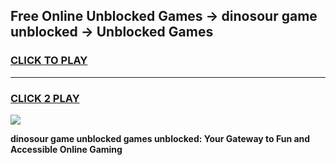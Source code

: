 
## Free Online Unblocked Games → dinosour game unblocked → Unblocked Games
<h3>
<a href="https://premium.freeplayer.one?title=dinosour_game_unblocked&ref=21F">CLICK TO PLAY</a></h3>
<hr>

<h3>
<a href="https://premium.freeplayer.one?title=dinosour_game_unblocked&ref=21F">CLICK 2 PLAY</a>
  
</h3>

<a href="https://premium.freeplayer.one?title=dinosour_game_unblocked&ref=21F/"><img src="https://clearcache.store/games.png"></a>


**dinosour game unblocked games unblocked: Your Gateway to Fun and Accessible Online Gaming**
